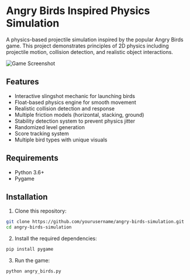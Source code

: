 # Angry Birds Inspired Physics Simulation

A physics-based projectile simulation inspired by the popular Angry Birds game. This project demonstrates principles of 2D physics including projectile motion, collision detection, and realistic object interactions.

![Game Screenshot](screenshot.png)

## Features

- Interactive slingshot mechanic for launching birds
- Float-based physics engine for smooth movement
- Realistic collision detection and response
- Multiple friction models (horizontal, stacking, ground)
- Stability detection system to prevent physics jitter
- Randomized level generation
- Score tracking system
- Multiple bird types with unique visuals

## Requirements

- Python 3.6+
- Pygame

## Installation

1. Clone this repository:
```bash
git clone https://github.com/yourusername/angry-birds-simulation.git
cd angry-birds-simulation
```

2. Install the required dependencies:
```bash
pip install pygame
```

3. Run the game:

```bash
python angry_birds.py
```